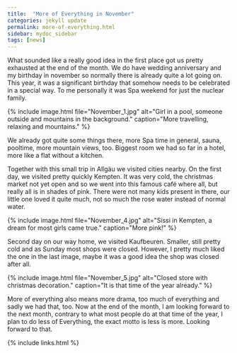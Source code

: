 ```yaml
---
title:  "More of Everything in November"
categories: jekyll update
permalink: more-of-everything.html
sidebar: mydoc_sidebar
tags: [news]
---
```


What sounded like a really good idea in the first place got us pretty exhausted at the end of the month. We do have wedding anniversary and my birthday in november so normally there is already quite a lot going on. This year, it was a significant birthday that somehow needs to be celebrated in a special way. To me personally it was Spa weekend for just the nuclear family.

{% include image.html file="November_1.jpg" alt="Girl in a pool, someone outside and mountains in the background." caption="More travelling, relaxing and mountains." %}

We already got quite some things there, more Spa time in general, sauna, pooltime, more mountain views, too. Biggest room we had so far in a hotel, more like a flat without a kitchen.

Together with this small trip in Allgäu we visited cities nearby. On the first day, we visited pretty quickly Kempten. It was very cold, the christmas market not yet open and so we went into this famous café where all, but really all is in shades of pink. There were not many kids present in there, our little one loved it quite much, not so much the rose water instead of normal water.

{% include image.html file="November_4.jpg" alt="Sissi in Kempten, a dream for most girls came true." caption="More pink!" %}

Second day on our way home, we visited Kaufbeuren. Smaller, still pretty cold and as Sunday most shops were closed. However, I pretty much liked the one in the last image, maybe it was a good idea the shop was closed after all.

{% include image.html file="November_5.jpg" alt="Closed store with christmas decoration." caption="It is that time of the year already." %}

More of everything also means more drama, too much of everything and sadly we had that, too. Now at the end of the month, I am looking forward to the next month, contrary to what most people do at that time of the year, I plan to do less of Everything, the exact motto is less is more. Looking forward to that.

{% include links.html %}
